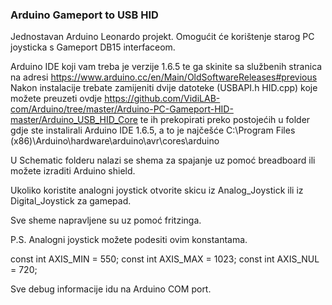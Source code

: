 ### Arduino Gameport to USB HID

Jednostavan Arduino Leonardo projekt. Omogućit će korištenje starog PC joysticka s Gameport DB15 interfaceom.

Arduino IDE koji vam treba je verzije 1.6.5 te ga skinite sa službenih stranica na adresi https://www.arduino.cc/en/Main/OldSoftwareReleases#previous
Nakon instalacije trebate zamijeniti dvije datoteke (USBAPI.h HID.cpp) koje možete preuzeti ovdje
https://github.com/VidiLAB-com/Arduino/tree/master/Arduino-PC-Gameport-HID-master/Arduino_USB_HID_Core
te ih prekopirati preko postojećih u folder gdje ste instalirali Arduino IDE 1.6.5, a to je najčešće C:\Program Files (x86)\Arduino\hardware\arduino\avr\cores\arduino

U Schematic folderu nalazi se shema za spajanje uz pomoć breadboard ili možete izraditi Arduino shield.

Ukoliko koristite analogni joystick otvorite skicu iz Analog_Joystick ili iz Digital_Joystick za gamepad.

Sve sheme napravljene su uz pomoć fritzinga.

P.S. Analogni joystick možete podesiti ovim konstantama.

const int AXIS_MIN = 550;
const int AXIS_MAX = 1023;
const int AXIS_NUL = 720; 

Sve debug informacije idu na Arduino COM port.
